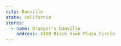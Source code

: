 ```yaml
---
city: Danville
state: california
stores:
  - name: Draeger's Danville
    address: 4100 Black Hawk Plaza Circle
---
```


